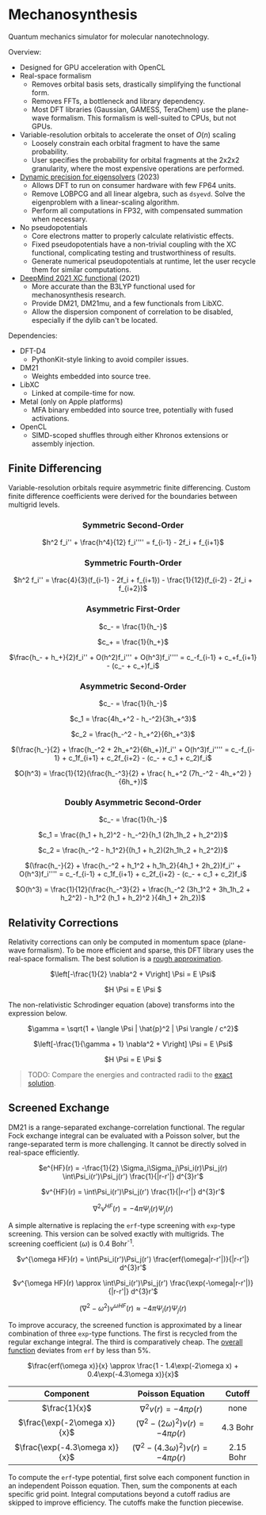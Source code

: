 # Mechanosynthesis

Quantum mechanics simulator for molecular nanotechnology.

Overview:
- Designed for GPU acceleration with OpenCL
- Real-space formalism
  - Removes orbital basis sets, drastically simplifying the functional form.
  - Removes FFTs, a bottleneck and library dependency.
  - Most DFT libraries (Gaussian, GAMESS, TeraChem) use the plane-wave formalism. This formalism is well-suited to CPUs, but not GPUs.
- Variable-resolution orbitals to accelerate the onset of $O(n)$ scaling
  - Loosely constrain each orbital fragment to have the same probability.
  - User specifies the probability for orbital fragments at the 2x2x2 granularity, where the most expensive operations are performed.
- [Dynamic precision for eigensolvers](https://pubs.acs.org/doi/10.1021/acs.jctc.2c00983) (2023)
  - Allows DFT to run on consumer hardware with few FP64 units.
  - Remove LOBPCG and all linear algebra, such as `dsyevd`. Solve the eigenproblem with a linear-scaling algorithm.
  - Perform all computations in FP32, with compensated summation when necessary.
- No pseudopotentials
  - Core electrons matter to properly calculate relativistic effects.
  - Fixed pseudopotentials have a non-trivial coupling with the XC functional, complicating testing and trustworthiness of results.
  - Generate numerical pseudopotentials at runtime, let the user recycle them for similar computations.
- [DeepMind 2021 XC functional](https://www.science.org/doi/10.1126/science.abj6511) (2021)
  - More accurate than the B3LYP functional used for mechanosynthesis research.
  - Provide DM21, DM21mu, and a few functionals from LibXC.
  - Allow the dispersion component of correlation to be disabled, especially if the dylib can't be located.

Dependencies:
- DFT-D4
  - PythonKit-style linking to avoid compiler issues.
- DM21
  - Weights embedded into source tree.
- LibXC
  - Linked at compile-time for now.
- Metal (only on Apple platforms)
  - MFA binary embedded into source tree, potentially with fused activations.
- OpenCL
  - SIMD-scoped shuffles through either Khronos extensions or assembly injection.

## Finite Differencing

Variable-resolution orbitals require asymmetric finite differencing. Custom finite difference coefficients were derived for the boundaries between multigrid levels.

<div align="center">

### Symmetric Second-Order

$h^2 f_i'' + \frac{h^4}{12} f_i'''' = f_{i-1} - 2f_i + f_{i+1}$

### Symmetric Fourth-Order

$h^2 f_i'' = \frac{4}{3}(f_{i-1} - 2f_i + f_{i+1}) - \frac{1}{12}(f_{i-2} - 2f_i + f_{i+2})$

### Asymmetric First-Order

$c_- = \frac{1}{h_-}$

$c_+ = \frac{1}{h_+}$

$\frac{h_- + h_+}{2}f_i'' + O(h^2)f_i''' + O(h^3)f_i'''' = c_-f_{i-1} + c_+f_{i+1} - (c_- + c_+)f_i$

### Asymmetric Second-Order

$c_- = \frac{1}{h_-}$

$c_1 = \frac{4h_+^2 - h_-^2}{3h_+^3}$

$c_2 = \frac{h_-^2 - h_+^2}{6h_+^3}$

$(\frac{h_-}{2} + \frac{h_-^2 + 2h_+^2}{6h_+})f_i'' + O(h^3)f_i'''' = c_-f_{i-1} + c_1f_{i+1} + c_2f_{i+2} - (c_- + c_1 + c_2)f_i$

$O(h^3) = \frac{1}{12}(\frac{h_-^3}{2} + \frac{ h_+^2 (7h_-^2 - 4h_+^2) }{6h_+})$

### Doubly Asymmetric Second-Order

$c_- = \frac{1}{h_-}$

$c_1 = \frac{(h_1 + h_2)^2 - h_-^2}{h_1 (2h_1h_2 + h_2^2)}$

$c_2 = \frac{h_-^2 - h_1^2}{(h_1 + h_2)(2h_1h_2 + h_2^2)}$

$(\frac{h_-}{2} + \frac{h_-^2 + h_1^2 + h_1h_2}{4h_1 + 2h_2})f_i'' + O(h^3)f_i'''' = c_-f_{i-1} + c_1f_{i+1} + c_2f_{i+2} - (c_- + c_1 + c_2)f_i$

$O(h^3) = \frac{1}{12}(\frac{h_-^3}{2} + \frac{h_-^2 (3h_1^2 + 3h_1h_2 + h_2^2) - h_1^2 (h_1 + h_2)^2 }{4h_1 + 2h_2})$

</div>

## Relativity Corrections

Relativity corrections can only be computed in momentum space (plane-wave formalism). To be more efficient and sparse, this DFT library uses the real-space formalism. The best solution is a [rough approximation](https://doi.org/10.1088/1361-6404/ac0ecc).

<div align="center">

$\left[-\frac{1}{2} \nabla^2 + V\right] \Psi = E \Psi$

$H \Psi = E \Psi $

</div>

The non-relativistic Schrodinger equation (above) transforms into the expression below.

<div align="center">

$\gamma = \sqrt{1 + \langle \Psi | \hat{p}^2 | \Psi \rangle / c^2}$

$\left[-\frac{1}{\gamma + 1} \nabla^2 + V\right] \Psi = E \Psi$

$H \Psi = E \Psi $

</div>

> TODO: Compare the energies and contracted radii to the [exact solution](https://doi.org/10.1038/s41598-020-71505-w).

## Screened Exchange

DM21 is a range-separated exchange-correlation functional. The regular Fock exchange integral can be evaluated with a Poisson solver, but the range-separated term is more challenging. It cannot be directly solved in real-space efficiently.

<div align="center">

$e^{HF}(r) = -\frac{1}{2} \Sigma_i\Sigma_j\Psi_i(r)\Psi_j(r) \int\Psi_i(r')\Psi_j(r') \frac{1}{|r-r'|} d^{3}r'$

$v^{HF}(r) = \int\Psi_i(r')\Psi_j(r') \frac{1}{|r-r'|} d^{3}r'$

$\nabla^2 v^{HF}(r) = -4\pi \Psi_i(r)\Psi_j(r)$

</div>

A simple alternative is replacing the `erf`-type screening with `exp`-type screening. This version can be solved exactly with multigrids. The screening coefficient ($\omega$) is 0.4 Bohr<sup>-1</sup>.

<div align="center">

$v^{\omega HF}(r) = \int\Psi_i(r')\Psi_j(r') \frac{erf(\omega|r-r'|)}{|r-r'|} d^{3}r'$

$v^{\omega HF}(r) \approx \int\Psi_i(r')\Psi_j(r') \frac{\exp(-\omega|r-r'|)}{|r-r'|} d^{3}r'$

$(\nabla^2 - \omega^2) v^{\omega HF}(r) \approx -4\pi \Psi_i(r)\Psi_j(r)$

</div>

To improve accuracy, the screened function is approximated by a linear combination of three `exp`-type functions. The first is recycled from the regular exchange integral. The third is comparatively cheap. The [overall function](https://www.desmos.com/calculator/ukk2k5z816) deviates from `erf` by less than 5%.

<div align="center">

$\frac{erf(\omega x)}{x} \approx \frac{1 - 1.4\exp(-2\omega x) + 0.4\exp(-4.3\omega x)}{x}$

| Component | Poisson Equation | Cutoff |
| :---: | :---: | :---: |
| $\frac{1}{x}$ | $\nabla^2 v(r) = -4\pi \rho(r)$ | none |
| $\frac{\exp(-2\omega x)}{x}$ | $(\nabla^2 - (2\omega)^2) v(r) = -4\pi \rho(r)$ | 4.3 Bohr |
| $\frac{\exp(-4.3\omega x)}{x}$ | $(\nabla^2 - (4.3\omega)^2) v(r) = -4\pi \rho(r)$ | 2.15 Bohr |

</div>

To compute the `erf`-type potential, first solve each component function in an independent Poisson equation. Then, sum the components at each specific grid point. Integral computations beyond a cutoff radius are skipped to improve efficiency. The cutoffs make the function piecewise.
